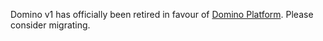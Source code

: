 Domino v1 has officially been retired in favour of [Domino Platform](https://github.com/petersmith-hun/domino-platform/). Please consider migrating.